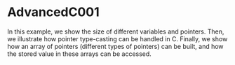 # AdvancedC001
In this example, we show the size of different variables and pointers. 
Then, we illustrate how pointer type-casting can be handled in C. 
Finally, we show how an array of pointers (different types of pointers) can be built, and 
how the stored value in these arrays can be accessed.
